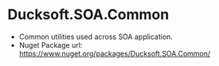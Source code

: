# Ducksoft.SOA.Common
- Common utilities used across SOA application.
- Nuget Package url: https://www.nuget.org/packages/Ducksoft.SOA.Common/

